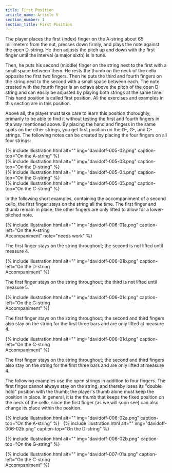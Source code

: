 ```yaml
---
title: First Position
article_name: Article V
section_number: 1
section_title: First Position
---
```


The player places the first (index) finger on the A-string about 65 millimeters from the nut, presses down firmly, and plays the note against the open D-string. He then adjusts the pitch up and down with the first finger until the interval (a major sixth) is in tune.

Then, he puts his second (middle) finger on the string next to the first with a small space between them. He rests the thumb on the neck of the cello opposite the first two fingers. Then he puts the third and fourth fingers on the string next to the second with a small space between each. The note created with the fourth finger is an octave above the pitch of the open D-string and can easily be adjusted by playing both strings at the same time. This hand position is called first position. All the exercises and examples in this section are in this position.

Above all, the player must take care to learn this position thoroughly, primarily to be able to find it without testing the first and fourth fingers in the way mentioned above. By placing the hand and fingers in the same spots on the other strings, you get first position on the D-, G-, and C-strings. The following notes can be created by placing the four fingers on all four strings: 

<div class="row">
<div class="col-md-3">
{% include illustration.html alt="" img="davidoff-005-02.png" caption-top="On the A-string" %}
</div><div class="col-md-3">
{% include illustration.html alt="" img="davidoff-005-03.png" caption-top="On the D-string" %}
</div><div class="col-md-3">
{% include illustration.html alt="" img="davidoff-005-04.png" caption-top="On the G-string" %}
</div><div class="col-md-3">
{% include illustration.html alt="" img="davidoff-005-05.png" caption-top="On the C-string" %}
</div>
</div>

In the following short examples, containing the accompaniment of a second cello, the first finger stays on the string all the time. The first finger and thumb remain in place; the other fingers are only lifted to allow for a lower-pitched note. 

<div class="row">
<div class="col-md-6">
{% include illustration.html alt="" img="davidoff-006-01a.png" caption-left="On the A-string <br>Accompaniment" note="needs work" %}
</div><div class="col-md-6"><p class="illustration-description">
The first finger stays on the string throughout; the second is not lifted until measure 4.
</p></div>
<div class="col-md-6">
{% include illustration.html alt="" img="davidoff-006-01b.png" caption-left="On the D-string <br>Accompaniment" %}
</div><div class="col-md-6"><p class="illustration-description">
The first finger stays on the string throughout; the third is not lifted until measure 5.
</p></div>
<div class="col-md-6">
{% include illustration.html alt="" img="davidoff-006-01c.png" caption-left="On the G-string <br>Accompaniment" %}
</div><div class="col-md-6"><p class="illustration-description">
The first finger stays on the string throughout; the second and third fingers also stay on the string for the first three bars and are only lifted at measure 4.
</p></div>
<div class="col-md-6">
{% include illustration.html alt="" img="davidoff-006-01d.png" caption-left="On the C-string <br>Accompaniment" %} 
</div><div class="col-md-6"><p class="illustration-description">
The first finger stays on the string throughout; the second and third fingers also stay on the string for the first three bars and are only lifted at measure 4.
</p></div>
</div>

The following examples use the open strings in addition to four fingers. The first finger cannot always stay on the string, and thereby loses its "double hold" position with the thumb; the player's thumb alone must keep the position in place. In general, it is the thumb that keeps the fixed position on the neck of the cello, since the first finger (as we will soon see) can also change its place within the position. 

{% include illustration.html alt="" img="davidoff-006-02a.png" caption-top="On the A-string" %}
 
{% include illustration.html alt="" img="davidoff-006-02b.png" caption-top="On the D-string" %}

{% include illustration.html alt="" img="davidoff-006-02b.png" caption-top="On the G-string" %}

{% include illustration.html alt="" img="davidoff-007-01a.png" caption-left="On the C-string <br>Accompaniment" %}
